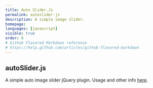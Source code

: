 ```yaml
---
title: Auto Slider.Js
permalink: autoslider-js
description: A simple image slider.
homepage: 
languages: [javascript]
visible: true
order: 6
# Github Flavored Markdown reference
# https://help.github.com/articles/github-flavored-markdown
---
```



autoSlider.js
----------  
A simple auto image slider jQuery plugin.
 Usage and other info [here](http://experiments.muditameta.com/autoslider/ "autoSlider.js"). 

